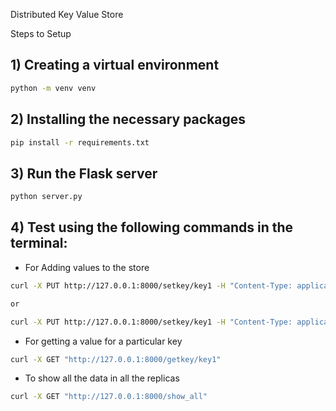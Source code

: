 Distributed Key Value Store

Steps to Setup

## 1) Creating a virtual environment
``` Bash
python -m venv venv
```

## 2) Installing the necessary packages
``` Bash
pip install -r requirements.txt
```

## 3) Run the Flask server
``` Bash
python server.py
```

## 4) Test using the following commands in the terminal:

- For Adding values to the store
``` Bash
curl -X PUT http://127.0.0.1:8000/setkey/key1 -H "Content-Type: application/json" -d '{"value":"value1"}'

or 

curl -X PUT http://127.0.0.1:8000/setkey/key1 -H "Content-Type: application/json" -d "{\"value\":\"value1\"}"
```

- For getting a value for a particular key
``` Bash
curl -X GET "http://127.0.0.1:8000/getkey/key1"        
```     

- To show all the data in all the replicas
``` Bash
curl -X GET "http://127.0.0.1:8000/show_all"        
```   